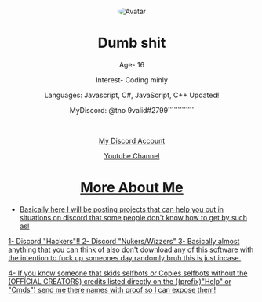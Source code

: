 <p align="center">
<a>
<img src="https://cdn.discordapp.com/attachments/736070992341762199/748817250571649074/image3.gif" alt="Avatar" style="border-radius: 50%;">
</a>

</p>
<div class="display">
<h1 style="text-align: center;" align="center"> Dumb shit </h1>
<p style="text-align: center;"align="center">Age- 16<br></p>
<p style="text-align: center;"align="center">Interest- Coding minly<br></p>
<p style="text-align: center;"align="center">Languages: Javascript, C#, JavaScript, C++ Updated!<br></p>
<p style="text-align: center;"align="center">MyDiscord: @tno 9valid#2799ٴٴٴٴٴٴٴٴٴٴٴٴٴ<br></p>



<p align="center">
<a href="https://discord.gg/XrS9cn3"> <p style="text-align: center;"align="center"><br></p></>
<p align="center">
<a href="https://discord.com/users/465749875737493504"> <p style="text-align: center;"align="center">My Discord Account<br></p></>
<p align="center">
<a href="https://www.youtube.com/channel/UCwTpoO1laiqjnLJ_td6pelg?view_as=subscriber"> <p style="text-align: center;"align="center">Youtube Channel<br></p></>

    
<p align="center"> 
<h1 style="text-align: center;" align="center"> More About Me</h1>

- Basically here I will be posting projects that can help you out in situations on discord that some people don't know how to get by such as!

1- Discord "Hackers"!!
2- Discord "Nukers/Wizzers"
3- Basically almost anything that you can think of also don't download any of this software with the intention to fuck up someones day randomly bruh
  this is just incase.
  
4- If you know someone that skids selfbots or Copies selfbots without the (OFFICIAL CREATORS) credits listed directly on the ((prefix)"Help" or "Cmds")
   send me there names with proof so I can expose them!
  
